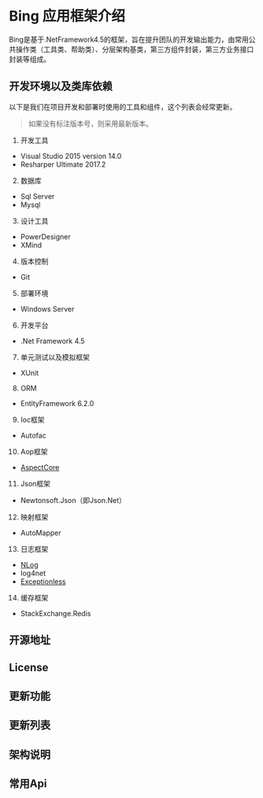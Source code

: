 # Bing 应用框架介绍
Bing是基于.NetFramework4.5的框架，旨在提升团队的开发输出能力，由常用公共操作类（工具类、帮助类）、分层架构基类，第三方组件封装，第三方业务接口封装等组成。

## 开发环境以及类库依赖

以下是我们在项目开发和部署时使用的工具和组件，这个列表会经常更新。

> 如果没有标注版本号，则采用最新版本。

1. 开发工具
  - Visual Studio 2015 version 14.0
  - Resharper Ultimate 2017.2

2. 数据库
  - Sql Server
  - Mysql

3. 设计工具
  - PowerDesigner
  - XMind

4. 版本控制
  - Git
  
5. 部署环境
  - Windows Server

6. 开发平台
  - .Net Framework 4.5

7. 单元测试以及模拟框架
  - XUnit

8. ORM
  - EntityFramework 6.2.0

9. Ioc框架
  - Autofac

10. Aop框架
  - [AspectCore](https://github.com/dotnetcore/AspectCore-Framework)

11. Json框架
  - Newtonsoft.Json（即Json.Net）

12. 映射框架
  - AutoMapper

13. 日志框架
  - [NLog](http://nlog-project.org/)
  - log4net
  - [Exceptionless](https://github.com/exceptionless)

14. 缓存框架
  - StackExchange.Redis


## 开源地址

## License

## 更新功能

## 更新列表

## 架构说明

## 常用Api